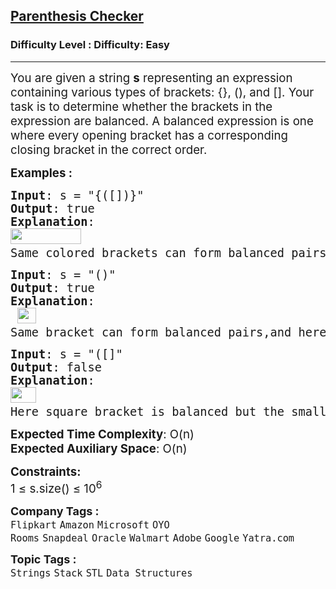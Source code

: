 <h2><a href="https://www.geeksforgeeks.org/problems/parenthesis-checker2744/1?page=1&sortBy=submissions">Parenthesis Checker</a></h2><h3>Difficulty Level : Difficulty: Easy</h3><hr><div class="problems_problem_content__Xm_eO"><p><span style="font-size: 18.6667px;">You are given a string <strong>s</strong> representing an expression containing various types of brackets: {}, (), and []. Your task is to determine whether the brackets in the expression are balanced. A balanced expression is one where every opening bracket has a corresponding closing bracket in the correct order.</span></p>
<p><span style="font-size: 14pt;"><strong>Examples :</strong></span></p>
<pre><span style="font-size: 14pt;"><strong>Input</strong>: s = "{([])}"
<strong>Output</strong>: true
<strong>Explanation</strong>: <br><img src="https://media.geeksforgeeks.org/img-practice/prod/addEditProblem/876742/Web/Other/blobid0_1729477712.png" alt="" width="113" height="25"><span style="color: #ff0000;">&nbsp;<br></span>Same colored brackets can form balanced pairs, with 0 number of unbalanced bracket.
</span></pre>
<pre><span style="font-size: 14pt;"><strong>Input</strong>: s = "()"
<strong>Output</strong>: true
<strong>Explanation</strong>:<br> <img src="https://media.geeksforgeeks.org/img-practice/prod/addEditProblem/876742/Web/Other/blobid1_1729477712.png" alt="" width="30" height="25"><span style="color: #000000;"> <br></span>Same bracket can form balanced pairs,and here only 1 type of bracket is present and in balanced way.
</span></pre>
<pre><span style="font-size: 14pt;"><strong>Input</strong>: s = "([]"
<strong>Output</strong>: false
<strong>Explanation</strong>: <br><img src="https://media.geeksforgeeks.org/img-practice/prod/addEditProblem/876742/Web/Other/blobid2_1729477712.png" alt="" width="41" height="25"><span style="color: #000000;"> <br></span>Here square bracket is balanced but the small bracket is not balanced and Hence , the output will be unbalanced.</span></pre>
<p><span style="font-size: 14pt;"><strong>Expected Time Complexity</strong>: O(n)<br><strong>Expected Auxiliary Space</strong>: O(n)</span></p>
<p><span style="font-size: 14pt;"><strong>Constraints:</strong><br>1 ≤ s.size() ≤ 10<sup>6</sup></span></p></div><p><span style=font-size:18px><strong>Company Tags : </strong><br><code>Flipkart</code>&nbsp;<code>Amazon</code>&nbsp;<code>Microsoft</code>&nbsp;<code>OYO Rooms</code>&nbsp;<code>Snapdeal</code>&nbsp;<code>Oracle</code>&nbsp;<code>Walmart</code>&nbsp;<code>Adobe</code>&nbsp;<code>Google</code>&nbsp;<code>Yatra.com</code>&nbsp;<br><p><span style=font-size:18px><strong>Topic Tags : </strong><br><code>Strings</code>&nbsp;<code>Stack</code>&nbsp;<code>STL</code>&nbsp;<code>Data Structures</code>&nbsp;